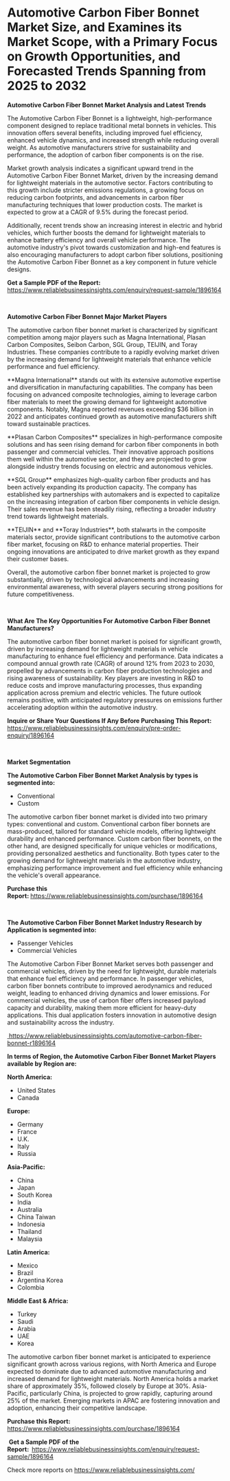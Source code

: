 <p><h1>Automotive Carbon Fiber Bonnet Market Size, and Examines its Market Scope, with a Primary Focus on Growth Opportunities, and Forecasted Trends Spanning from 2025 to 2032</h1></p><p><strong>Automotive Carbon Fiber Bonnet Market Analysis and Latest Trends</strong></p>
<p><p>The Automotive Carbon Fiber Bonnet is a lightweight, high-performance component designed to replace traditional metal bonnets in vehicles. This innovation offers several benefits, including improved fuel efficiency, enhanced vehicle dynamics, and increased strength while reducing overall weight. As automotive manufacturers strive for sustainability and performance, the adoption of carbon fiber components is on the rise.</p><p>Market growth analysis indicates a significant upward trend in the Automotive Carbon Fiber Bonnet Market, driven by the increasing demand for lightweight materials in the automotive sector. Factors contributing to this growth include stricter emissions regulations, a growing focus on reducing carbon footprints, and advancements in carbon fiber manufacturing techniques that lower production costs. The market is expected to grow at a CAGR of 9.5% during the forecast period.</p><p>Additionally, recent trends show an increasing interest in electric and hybrid vehicles, which further boosts the demand for lightweight materials to enhance battery efficiency and overall vehicle performance. The automotive industry's pivot towards customization and high-end features is also encouraging manufacturers to adopt carbon fiber solutions, positioning the Automotive Carbon Fiber Bonnet as a key component in future vehicle designs.</p></p>
<p><strong>Get a Sample PDF of the Report:&nbsp;</strong> <a href="https://www.reliablebusinessinsights.com/enquiry/request-sample/1896164?utm_campaign=1950&utm_medium=2&utm_source=Github&utm_content=ia&utm_term=13012025&utm_id=automotive-carbon-fiber-bonnet">https://www.reliablebusinessinsights.com/enquiry/request-sample/1896164</a></p>
<p>&nbsp;</p>
<p><strong>Automotive Carbon Fiber Bonnet Major Market Players</strong></p>
<p><p>The automotive carbon fiber bonnet market is characterized by significant competition among major players such as Magna International, Plasan Carbon Composites, Seibon Carbon, SGL Group, TEIJIN, and Toray Industries. These companies contribute to a rapidly evolving market driven by the increasing demand for lightweight materials that enhance vehicle performance and fuel efficiency.</p><p>**Magna International** stands out with its extensive automotive expertise and diversification in manufacturing capabilities. The company has been focusing on advanced composite technologies, aiming to leverage carbon fiber materials to meet the growing demand for lightweight automotive components. Notably, Magna reported revenues exceeding $36 billion in 2022 and anticipates continued growth as automotive manufacturers shift toward sustainable practices.</p><p>**Plasan Carbon Composites** specializes in high-performance composite solutions and has seen rising demand for carbon fiber components in both passenger and commercial vehicles. Their innovative approach positions them well within the automotive sector, and they are projected to grow alongside industry trends focusing on electric and autonomous vehicles.</p><p>**SGL Group** emphasizes high-quality carbon fiber products and has been actively expanding its production capacity. The company has established key partnerships with automakers and is expected to capitalize on the increasing integration of carbon fiber components in vehicle design. Their sales revenue has been steadily rising, reflecting a broader industry trend towards lightweight materials.</p><p>**TEIJIN** and **Toray Industries**, both stalwarts in the composite materials sector, provide significant contributions to the automotive carbon fiber market, focusing on R&D to enhance material properties. Their ongoing innovations are anticipated to drive market growth as they expand their customer bases.</p><p>Overall, the automotive carbon fiber bonnet market is projected to grow substantially, driven by technological advancements and increasing environmental awareness, with several players securing strong positions for future competitiveness.</p></p>
<p>&nbsp;</p>
<p><strong>What Are The Key Opportunities For Automotive Carbon Fiber Bonnet Manufacturers?</strong></p>
<p><p>The automotive carbon fiber bonnet market is poised for significant growth, driven by increasing demand for lightweight materials in vehicle manufacturing to enhance fuel efficiency and performance. Data indicates a compound annual growth rate (CAGR) of around 12% from 2023 to 2030, propelled by advancements in carbon fiber production technologies and rising awareness of sustainability. Key players are investing in R&D to reduce costs and improve manufacturing processes, thus expanding application across premium and electric vehicles. The future outlook remains positive, with anticipated regulatory pressures on emissions further accelerating adoption within the automotive industry.</p></p>
<p><strong>Inquire or Share Your Questions If Any Before Purchasing This Report:</strong> <a href="https://www.reliablebusinessinsights.com/enquiry/pre-order-enquiry/1896164?utm_campaign=1950&utm_medium=2&utm_source=Github&utm_content=ia&utm_term=13012025&utm_id=automotive-carbon-fiber-bonnet">https://www.reliablebusinessinsights.com/enquiry/pre-order-enquiry/1896164</a></p>
<p>&nbsp;</p>
<p><strong>Market Segmentation</strong></p>
<p><strong>The Automotive Carbon Fiber Bonnet Market Analysis by types is segmented into:</strong></p>
<p><ul><li>Conventional</li><li>Custom</li></ul></p>
<p><p>The automotive carbon fiber bonnet market is divided into two primary types: conventional and custom. Conventional carbon fiber bonnets are mass-produced, tailored for standard vehicle models, offering lightweight durability and enhanced performance. Custom carbon fiber bonnets, on the other hand, are designed specifically for unique vehicles or modifications, providing personalized aesthetics and functionality. Both types cater to the growing demand for lightweight materials in the automotive industry, emphasizing performance improvement and fuel efficiency while enhancing the vehicle's overall appearance.</p></p>
<p><strong>Purchase this Report:&nbsp;</strong><a href="https://www.reliablebusinessinsights.com/purchase/1896164?utm_campaign=1950&utm_medium=2&utm_source=Github&utm_content=ia&utm_term=13012025&utm_id=automotive-carbon-fiber-bonnet">https://www.reliablebusinessinsights.com/purchase/1896164</a></p>
<p>&nbsp;</p>
<p><strong>The Automotive Carbon Fiber Bonnet Market Industry Research by Application is segmented into:</strong></p>
<p><ul><li>Passenger Vehicles</li><li>Commercial Vehicles</li></ul></p>
<p><p>The Automotive Carbon Fiber Bonnet Market serves both passenger and commercial vehicles, driven by the need for lightweight, durable materials that enhance fuel efficiency and performance. In passenger vehicles, carbon fiber bonnets contribute to improved aerodynamics and reduced weight, leading to enhanced driving dynamics and lower emissions. For commercial vehicles, the use of carbon fiber offers increased payload capacity and durability, making them more efficient for heavy-duty applications. This dual application fosters innovation in automotive design and sustainability across the industry.</p></p>
<p><a href="https://www.reliablebusinessinsights.com/automotive-carbon-fiber-bonnet-r1896164?utm_campaign=1950&utm_medium=2&utm_source=Github&utm_content=ia&utm_term=13012025&utm_id=automotive-carbon-fiber-bonnet">&nbsp;https://www.reliablebusinessinsights.com/automotive-carbon-fiber-bonnet-r1896164</a></p>
<p><strong>In terms of Region, the Automotive Carbon Fiber Bonnet Market Players available by Region are:</strong></p>
<p>
    <p> <strong> North America: </strong>
        <ul>
            <li>United States</li>
            <li>Canada</li>
        </ul>
        </p> 
    <p> <strong> Europe: </strong>
        <ul>
            <li>Germany</li>
            <li>France</li>
            <li>U.K.</li>
            <li>Italy</li>
            <li>Russia</li>
        </ul>
        </p> 
    <p> <strong> Asia-Pacific: </strong>
        <ul>
            <li>China</li>
            <li>Japan</li>
            <li>South Korea</li>
            <li>India</li>
            <li>Australia</li>
            <li>China Taiwan</li>
            <li>Indonesia</li>
            <li>Thailand</li>
            <li>Malaysia</li>
        </ul>
        </p> 
    <p> <strong> Latin America: </strong>
        <ul>
            <li>Mexico</li>
            <li>Brazil</li>
            <li>Argentina Korea</li>
            <li>Colombia</li>
        </ul>
        </p> 
    <p> <strong> Middle East & Africa: </strong>
        <ul>
            <li>Turkey</li>
            <li>Saudi</li>
            <li>Arabia</li>
            <li>UAE</li>
            <li>Korea</li>
        </ul>
    </p>
    </p>
<p><p>The automotive carbon fiber bonnet market is anticipated to experience significant growth across various regions, with North America and Europe expected to dominate due to advanced automotive manufacturing and increased demand for lightweight materials. North America holds a market share of approximately 35%, followed closely by Europe at 30%. Asia-Pacific, particularly China, is projected to grow rapidly, capturing around 25% of the market. Emerging markets in APAC are fostering innovation and adoption, enhancing their competitive landscape.</p></p>
<p><strong>Purchase this Report: </strong><a href="https://www.reliablebusinessinsights.com/purchase/1896164?utm_campaign=1950&utm_medium=2&utm_source=Github&utm_content=ia&utm_term=13012025&utm_id=automotive-carbon-fiber-bonnet">https://www.reliablebusinessinsights.com/purchase/1896164</a></p>
<p>&nbsp;<strong>Get a Sample PDF of the Report:&nbsp;&nbsp;</strong><a href="https://www.reliablebusinessinsights.com/enquiry/request-sample/1896164?utm_campaign=1950&utm_medium=2&utm_source=Github&utm_content=ia&utm_term=13012025&utm_id=automotive-carbon-fiber-bonnet">https://www.reliablebusinessinsights.com/enquiry/request-sample/1896164</a></p>
<p><strong></strong></p>
<p>Check more reports on <a href="https://www.reliablebusinessinsights.com/?utm_campaign=1950&utm_medium=2&utm_source=Github&utm_content=ia&utm_term=13012025&utm_id=automotive-carbon-fiber-bonnet">https://www.reliablebusinessinsights.com/</a></p>